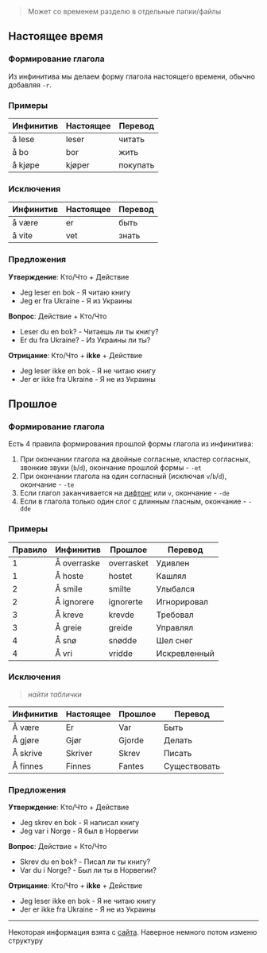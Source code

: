 > Может со временем разделю в отдельные папки/файлы

## Настоящее время

### Формирование глагола

Из инфинитива мы делаем форму глагола настоящего времени, обычно добавляя `-r`. 

### Примеры
| Инфинитив | Настоящее | Перевод  |
| --------- | --------- | -------- |
| å lese    | leser     | читать   |
| å bo      | bor       | жить     |
| å kjøpe   | kjøper    | покупать |

### Исключения

| Инфинитив | Настоящее | Перевод |
| --------- | --------- | ------- |
| å være    | er        | быть    |
| å vite    | vet       | знать   |

### Предложения

**Утверждение**: Кто/Что + Действие
- Jeg leser en bok - Я читаю книгу
- Jeg er fra Ukraine - Я из Украины

**Вопрос**: Действие + Кто/Что
- Leser du en bok? - Читаешь ли ты книгу?
- Er du fra Ukraine? - Из Украины ли ты?

**Отрицание**: Кто/Что + **ikke** + Действие
- Jeg leser ikke en bok - Я не читаю книгу
- Jer er ikke fra Ukraine - Я не из Украины

## Прошлое

### Формирование глагола

Есть 4 правила формирования прошлой формы глагола из инфинитива:
1. При окончании глагола на двойные согласные, кластер согласных, звонкие звуки (`b`/`d`), окончание прошлой формы - `-et`
2. При окончании глагола на один согласный (исключая `v`/`b`/`d`), окончание - `-te`
3. Если глагол заканчивается на [дифтонг](https://ru.wikipedia.org/wiki/Дифтонг#Норвежский) или `v`, окончание - `-de`
4. Если в глагола только один слог с длинным гласным, окончание - `-dde`

### Примеры

| Правило | Инфинитив   | Прошлое    | Перевод      |
| ------- | ----------- | ---------- | ------------ |
| 1       | Å overraske | overrasket | Удивлен      |
| 1       | Å hoste     | hostet     | Кашлял       |
| 2       | Å smile     | smilte     | Улыбался     |
| 2       | Å ignorere  | ignorerte  | Игнорировал  |
| 3       | Å kreve     | krevde     | Требовал     |
| 3       | Å greie     | greide     | Управлял     |
| 4       | Å snø       | snødde     | Шел снег     |
| 4       | Å vri       | vridde     | Искревленный |

### Исключения
> *найти таблички*

| Инфинитив | Настоящее | Прошлое | Перевод      |
| --------- | --------- | ------- | ------------ |
| Å være    | Er        | Var     | Быть         |
| Å gjøre   | Gjør      | Gjorde  | Делать       |
| Å skrive  | Skriver   | Skrev   | Писать       |
| Å  finnes | Finnes    | Fantes  | Существовать |


### Предложения

**Утверждение**: Кто/Что + Действие
- Jeg skrev en bok - Я написал книгу
- Jeg var i Norge - Я был в Норвегии

**Вопрос**: Действие + Кто/Что
- Skrev du en bok? - Писал ли ты книгу?
- Var du i Norge? - Был ли ты в Норвегии?

**Отрицание**: Кто/Что + **ikke** + Действие
- Jeg leser ikke en bok - Я не читаю книгу
- Jer er ikke fra Ukraine - Я не из Украины

---
Некоторая информация взята с [сайта](https://norwegianlanguagelearning.no/post/present-past-future-tense/). Наверное немного потом изменю структуру